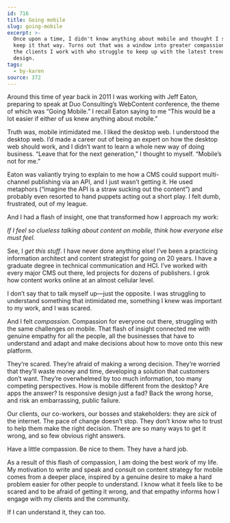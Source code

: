 ```yaml
---
id: 716
title: Going mobile
slug: going-mobile
excerpt: >-
  Once upon a time, I didn't know anything about mobile and thought I should
  keep it that way. Turns out that was a window into greater compassion for all
  the clients I work with who struggle to keep up with the latest trends in web
  design.
tags:
  - by-karen
source: 372
---
```

Around this time of year back in 2011 I was working with Jeff Eaton, preparing to speak at Duo Consulting’s WebContent conference, the theme of which was “Going Mobile.” I recall Eaton saying to me “This would be a lot easier if either of us knew anything about mobile.”


Truth was, mobile intimidated me. I liked the desktop web. I understood the desktop web. I’d made a career out of being an expert on how the desktop web should work, and I didn’t want to learn a whole new way of doing business. “Leave that for the next generation,” I thought to myself. “Mobile’s not for me.”

Eaton was valiantly trying to explain to me how a CMS could support multi-channel publishing via an API, and I just wasn’t getting it. He used metaphors (“imagine the API is a straw sucking out the content”) and probably even resorted to hand puppets acting out a short play. I felt dumb, frustrated, out of my league.

And I had a flash of insight, one that transformed how I approach my work:

<em>If I feel so clueless talking about content on mobile, think how everyone else must feel.</em>

See, I <em>get this stuff</em>. I have never done anything else! I’ve been a practicing information architect and content strategist for going on 20 years. I have a graduate degree in technical communication and HCI. I’ve worked with every major CMS out there, led projects for dozens of publishers. I grok how content works online at an almost cellular level.

I don’t say that to talk myself up—just the opposite. I was struggling to understand something that intimidated me, something I knew was important to my work, and I was scared.

And I felt <em>compassion</em>. Compassion for everyone out there, struggling with the same challenges on mobile. That flash of insight connected me with genuine empathy for all the people, all the businesses that have to understand and adapt and make decisions about how to move onto this new platform.

They’re scared. They’re afraid of making a wrong decision. They’re worried that they’ll waste money and time, developing a solution that customers don’t want. They’re overwhelmed by too much information, too many competing perspectives. How is mobile different from the desktop? Are apps the answer? Is responsive design just a fad? Back the wrong horse, and risk an embarrassing, public failure.

Our clients, our co-workers, our bosses and stakeholders: they are <em>sick</em> of the internet. The pace of change doesn’t stop. They don’t know who to trust to help them make the right decision. There are so many ways to get it wrong, and so few obvious right answers.

Have a little compassion. Be nice to them. They have a hard job.

As a result of this flash of compassion, I am doing the best work of my life. My motivation to write and speak and consult on content strategy for mobile comes from a deeper place, inspired by a genuine desire to make a hard problem easier for other people to understand. I know what it feels like to be scared and to be afraid of getting it wrong, and that empathy informs how I engage with my clients and the community.

If I can understand it, they can too.
